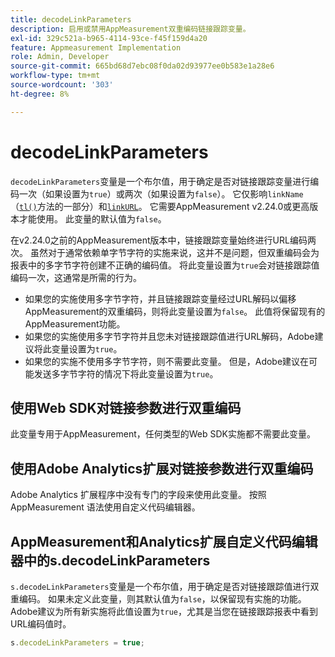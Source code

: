 ```yaml
---
title: decodeLinkParameters
description: 启用或禁用AppMeasurement双重编码链接跟踪变量。
exl-id: 329c521a-b965-4114-93ce-f45f159d4a20
feature: Appmeasurement Implementation
role: Admin, Developer
source-git-commit: 665bd68d7ebc08f0da02d93977ee0b583e1a28e6
workflow-type: tm+mt
source-wordcount: '303'
ht-degree: 8%

---
```


# decodeLinkParameters

`decodeLinkParameters`变量是一个布尔值，用于确定是否对链接跟踪变量进行编码一次（如果设置为`true`）或两次（如果设置为`false`）。 它仅影响`linkName`（[`tl()`](../functions/tl-method.md)方法的一部分）和[`linkURL`](linkurl.md)。 它需要AppMeasurement v2.24.0或更高版本才能使用。 此变量的默认值为`false`。

在v2.24.0之前的AppMeasurement版本中，链接跟踪变量始终进行URL编码两次。 虽然对于通常依赖单字节字符的实施来说，这并不是问题，但双重编码会为报表中的多字节字符创建不正确的编码值。 将此变量设置为`true`会对链接跟踪值编码一次，这通常是所需的行为。

* 如果您的实施使用多字节字符，并且链接跟踪变量经过URL解码以偏移AppMeasurement的双重编码，则将此变量设置为`false`。 此值将保留现有的AppMeasurement功能。
* 如果您的实施使用多字节字符并且您未对链接跟踪值进行URL解码，Adobe建议将此变量设置为`true`。
* 如果您的实施不使用多字节字符，则不需要此变量。 但是，Adobe建议在可能发送多字节字符的情况下将此变量设置为`true`。

## 使用Web SDK对链接参数进行双重编码

此变量专用于AppMeasurement，任何类型的Web SDK实施都不需要此变量。

## 使用Adobe Analytics扩展对链接参数进行双重编码

Adobe Analytics 扩展程序中没有专门的字段来使用此变量。 按照 AppMeasurement 语法使用自定义代码编辑器。

## AppMeasurement和Analytics扩展自定义代码编辑器中的s.decodeLinkParameters

`s.decodeLinkParameters`变量是一个布尔值，用于确定是否对链接跟踪值进行双重编码。 如果未定义此变量，则其默认值为`false`，以保留现有实施的功能。 Adobe建议为所有新实施将此值设置为`true`，尤其是当您在链接跟踪报表中看到URL编码值时。

```js
s.decodeLinkParameters = true;
```
